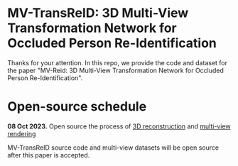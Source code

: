 
# MV-TransReID: 3D Multi-View Transformation Network for Occluded Person Re-Identification 

Thanks for your attention. In this repo, we provide the code and dataset for the paper "MV-Reid: 3D Multi-View Transformation Network for Occluded Person Re-Identification".



# Open-source  schedule


**08 Oct 2023.** Open source the process of [3D reconstruction](https://github.com/hangjiaqi1/MV-TransReID/blob/main/3D%20reconstruction) and [multi-view rendering](https://github.com/hangjiaqi1/MV-TransReID/tree/main/Multi-view%20rendering)




 MV-TransReID source code and multi-view datasets will be open source after this paper is accepted.

